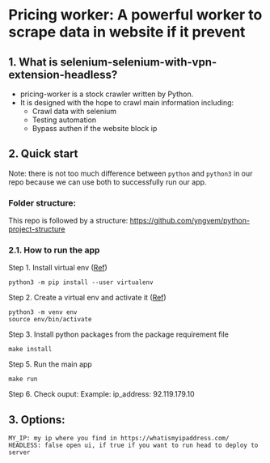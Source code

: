 # Pricing worker: A powerful worker to scrape data in website if it prevent

## 1. What is selenium-selenium-with-vpn-extension-headless?
- pricing-worker is a stock crawler written by Python.
- It is designed with the hope to crawl main information including:
   + Crawl data with selenium
   + Testing automation
   + Bypass authen if the website block ip
    
## 2. Quick start
Note: there is not too much difference between `python` and `python3` in our repo because we can use both to successfully run our app.

### Folder structure:
This repo is followed by a structure: https://github.com/yngvem/python-project-structure




### 2.1. How to run the app
Step 1. Install virtual env ([Ref](https://packaging.python.org/en/latest/guides/installing-using-pip-and-virtual-environments/))

    python3 -m pip install --user virtualenv

Step 2. Create a virtual env and activate it ([Ref](https://docs.python.org/3/library/venv.html))

    python3 -m venv env
    source env/bin/activate

Step 3. Install python packages from the package requirement file

    make install



Step 5. Run the main app

    make run
Step 6. Check ouput:
Example: ip_address:  92.119.179.10

## 3. Options:


    MY_IP: my ip where you find in https://whatismyipaddress.com/
    HEADLESS: false open ui, if true if you want to run head to deploy to server

